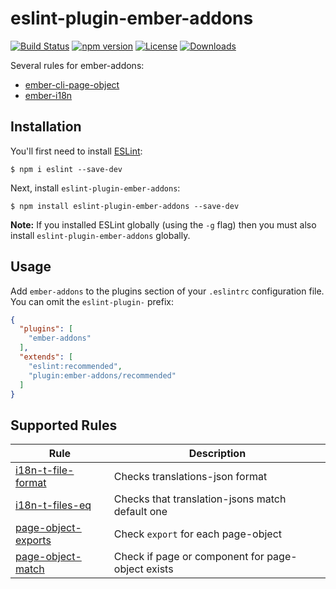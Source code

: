 # eslint-plugin-ember-addons

[![Build Status](https://travis-ci.org/onechiporenko/eslint-plugin-ember-addons.svg?branch=master)](https://travis-ci.org/onechiporenko/eslint-plugin-ember-addons)
[![npm version](https://badge.fury.io/js/eslint-plugin-ember-addons.png)](http://badge.fury.io/js/eslint-plugin-ember-addons)
[![License](http://img.shields.io/:license-mit-blue.svg)](http://doge.mit-license.org)
[![Downloads](http://img.shields.io/npm/dm/eslint-plugin-ember-addons.svg)](https://www.npmjs.com/package/eslint-plugin-ember-addons)

Several rules for ember-addons:

* [ember-cli-page-object](https://github.com/san650/ember-cli-page-object)
* [ember-i18n](https://github.com/jamesarosen/ember-i18n)

## Installation

You'll first need to install [ESLint](http://eslint.org):

```
$ npm i eslint --save-dev
```

Next, install `eslint-plugin-ember-addons`:

```
$ npm install eslint-plugin-ember-addons --save-dev
```

**Note:** If you installed ESLint globally (using the `-g` flag) then you must also install `eslint-plugin-ember-addons` globally.

## Usage

Add `ember-addons` to the plugins section of your `.eslintrc` configuration file. You can omit the `eslint-plugin-` prefix:

```json
{
  "plugins": [
    "ember-addons"
  ],
  "extends": [
    "eslint:recommended",
    "plugin:ember-addons/recommended"
  ]
}
```

## Supported Rules

| Rule | Description |
|----- | ------------|
| [i18n-t-file-format](./docs/rules/i18n-t-file-format.md)| Checks translations-json format |
| [i18n-t-files-eq](./docs/rules/i18n-t-files-eq.md) | Checks that translation-jsons match default one |
| [page-object-exports](./docs/rules/page-object-exports.md) | Check `export` for each page-object |
| [page-object-match](./docs/rules/page-object-match.md) | Check if page or component for page-object exists |